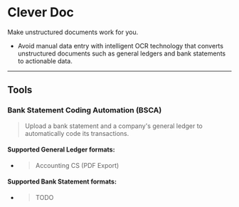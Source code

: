 # Clever Doc

Make unstructured documents work for you.

- Avoid manual data entry with intelligent OCR technology that converts unstructured documents such as general ledgers and bank statements to actionable data.

---

## Tools

### Bank Statement Coding Automation (BSCA)

> Upload a bank statement and a company's general ledger to automatically code its transactions.

#### Supported General Ledger formats:

- > Accounting CS (PDF Export)

#### Supported Bank Statement formats:

- > TODO
